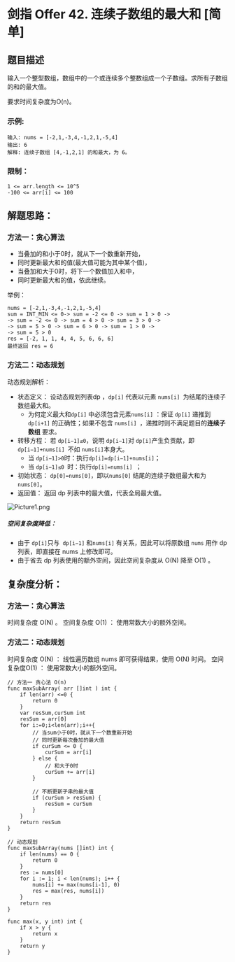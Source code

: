 # 剑指 Offer 42. 连续子数组的最大和 [简单]

## 题目描述

输入一个整型数组，数组中的一个或连续多个整数组成一个子数组。求所有子数组的和的最大值。

要求时间复杂度为O(n)。

### 示例:

```
输入: nums = [-2,1,-3,4,-1,2,1,-5,4]
输出: 6
解释: 连续子数组 [4,-1,2,1] 的和最大，为 6。
```

### 限制：

```
1 <= arr.length <= 10^5
-100 <= arr[i] <= 100
```

## 解题思路：

### 方法一：贪心算法

- 当叠加的和小于0时，就从下一个数重新开始，
- 同时更新最大和的值(最大值可能为其中某个值)，
- 当叠加和大于0时，将下一个数值加入和中，
- 同时更新最大和的值，依此继续。

举例： 

```
nums = [-2,1,-3,4,-1,2,1,-5,4]
sum = INT_MIN <= 0-> sum = -2 <= 0 -> sum = 1 > 0 ->
-> sum = -2 <= 0 -> sum = 4 > 0 -> sum = 3 > 0 ->
-> sum = 5 > 0 -> sum = 6 > 0 -> sum = 1 > 0 ->
-> sum = 5 > 0
res = [-2, 1, 1, 4, 4, 5, 6, 6, 6]
最终返回 res = 6
```

### 方法二：动态规划

动态规划解析：

- 状态定义： 设动态规划列表dp ，`dp[i]` 代表以元素 `nums[i] `为结尾的连续子数组最大和。
  - 为何定义最大和`dp[i]` 中必须包含元素`nums[i]` ：保证 `dp[i]` 递推到 `dp[i+1]` 的正确性；如果不包含 `nums[i] `，递推时则不满足题目的**连续子数组** 要求。
- 转移方程： 若 `dp[i−1]≤0`，说明 `dp[i−1]`对 `dp[i]`产生负贡献，即 `dp[i−1]+nums[i] `不如 `nums[i]`本身大。
  - 当 `dp[i−1]>0`时：执行`dp[i]=dp[i−1]+nums[i]`；
  - 当 `dp[i−1]≤0 `时：执行`dp[i]=nums[i] `；
- 初始状态： `dp[0]=nums[0]`，即以`nums[0]` 结尾的连续子数组最大和为 `nums[0]`。
- 返回值： 返回 dp 列表中的最大值，代表全局最大值。

![Picture1.png](D:\www\better_study_for_golang\每日一题\images\8fec91e89a69d8695be2974de14b74905fcd60393921492bbe0338b0a628fd9a-Picture1.png)

##### 空间复杂度降低：

- 由于 `dp[i]`只与` dp[i−1]` 和`nums[i]` 有关系，因此可以将原数组 `nums` 用作 dp 列表，即直接在 nums 上修改即可。
- 由于省去 dp 列表使用的额外空间，因此空间复杂度从 O(N) 降至 O(1) 。



## 复杂度分析：

### 方法一：贪心算法

时间复杂度 O(N) 。
空间复杂度 O(1) ： 使用常数大小的额外空间。

### 方法二：动态规划

时间复杂度 O(N) ： 线性遍历数组 nums 即可获得结果，使用 O(N) 时间。
空间复杂度O(1) ： 使用常数大小的额外空间。

```
// 方法一 贪心法 O(n)
func maxSubArray( arr []int ) int {
    if len(arr) <=0 {
        return 0
    }
	var resSum,curSum int
    resSum = arr[0]
	for i:=0;i<len(arr);i++{
		// 当sum小于0时，就从下一个数重新开始
		// 同时更新每次叠加的最大值
		if curSum <= 0 {
			curSum = arr[i]
		} else {
			// 和大于0时
			curSum += arr[i]
		}

		// 不断更新子串的最大值
		if (curSum > resSum) {
			resSum = curSum
		}
	}
	return resSum
}

// 动态规划
func maxSubArray(nums []int) int {
	if len(nums) == 0 {
		return 0
	}
	res := nums[0]
	for i := 1; i < len(nums); i++ {
		nums[i] += max(nums[i-1], 0)
		res = max(res, nums[i])
	}
	return res
}

func max(x, y int) int {
	if x > y {
		return x
	}
	return y
}

```

